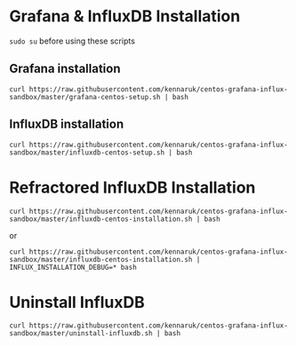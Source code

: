 # Grafana & InfluxDB Installation

`sudo su` before using these scripts

## Grafana installation

```
curl https://raw.githubusercontent.com/kennaruk/centos-grafana-influx-sandbox/master/grafana-centos-setup.sh | bash
```

## InfluxDB installation

```
curl https://raw.githubusercontent.com/kennaruk/centos-grafana-influx-sandbox/master/influxdb-centos-setup.sh | bash
```

# Refractored InfluxDB Installation

```
curl https://raw.githubusercontent.com/kennaruk/centos-grafana-influx-sandbox/master/influxdb-centos-installation.sh | bash
```

or

```
curl https://raw.githubusercontent.com/kennaruk/centos-grafana-influx-sandbox/master/influxdb-centos-installation.sh | INFLUX_INSTALLATION_DEBUG=* bash
```

# Uninstall InfluxDB

```
curl https://raw.githubusercontent.com/kennaruk/centos-grafana-influx-sandbox/master/uninstall-influxdb.sh | bash
```
